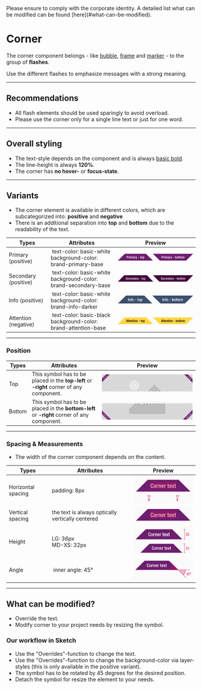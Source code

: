 <AlertInfo alertHeadline="Modifiable">
Please ensure to comply with the corporate identity. A detailed list what can be modified can be found [here](#what-can-be-modified).
</AlertInfo>

# Corner

The corner component belongs - like [bubble](../Flash-Bubble/Flash%20-%20Bubble.md), [frame](../Flash-Frame/Flash%20-%20Frame.md) and [marker](../Flash-Marker/Flash%20-%20Marker.md) - to the group of **flashes**.

Use the different flashes to emphasize messages with a strong meaning.

---

## Recommendations

- All flash elements should be used sparingly to avoid overload.
- Please use the corner only for a single line text or just for one word.

---

## Overall styling

- The text-style depends on the component and is always [basic bold](../../General/Typography/Typography.md#basic-bold).
- The line-height is always **120%**.
- The corner has **no hover-** or **focus-state**.

---

## Variants

- The corner element is available in different colors, which are subcategorized into: **positive** and **negative**
- There is an additional separation into **top** and **bottom** due to the readability of the text.

| Types | Attributes | Preview |
|---|---|---|
| Primary (positive) | text-color: basic-white<br>background-color: brand-primary-base | ![primary](assets/types/primary@1x.png) |
| Secondary (positive) | text-color: basic-white<br>background-color: brand-secondary-base | ![secondary](assets/types/secondary@1x.png)|
| Info (positive) | text-color: basic-white<br>background-color: brand-info-darker | ![info](assets/types/info@1x.png) |
| Attention (negative) | text-color: basic-black<br>background-color: brand-attention-base | ![attention](assets/types/attention@1x.png) |

---

### Position

| Types | Attributes | Preview |
|---|---|---|
| Top | This symbol has to be placed in the **top-left** or **-right** corner of any component. | ![position](assets/position/corner/top@1x.png) |
| Bottom | This symbol has to be placed in the **bottom-left** or **-right** corner of any component. | ![position](assets/position/corner/bottom@1x.png) |


---

### Spacing & Measurements

- The width of the corner component depends on the content.

| Types | Attributes | Preview |
|---|---|---|
| Horizontal spacing | padding: 8px | ![horizontal-spacing](assets/measurements/horizontal-spacing@1x.png)|
| Vertical spacing | the text is always optically vertically centered | ![vertical-spacing](assets/measurements/vertical-spacing@1x.png) |
| Height | LG: 36px<br>MD-XS: 32px  | ![Height](assets/measurements/height@1x.png) |
| Angle | inner angle: 45° | ![rotation](assets/measurements/angle@1x.png)

---

## What can be modified?

- Override the text.
- Modify corner to your project needs by resizing the symbol.

### Our workflow in Sketch

- Use the "Overrides"-function to change the text.
- Use the "Overrides"-function to change the background-color via layer-styles (this is only available in the positive variant).
- The symbol has to be rotated by 45 degrees for the desired position.
- Detach the symbol for resize the element to your needs.
